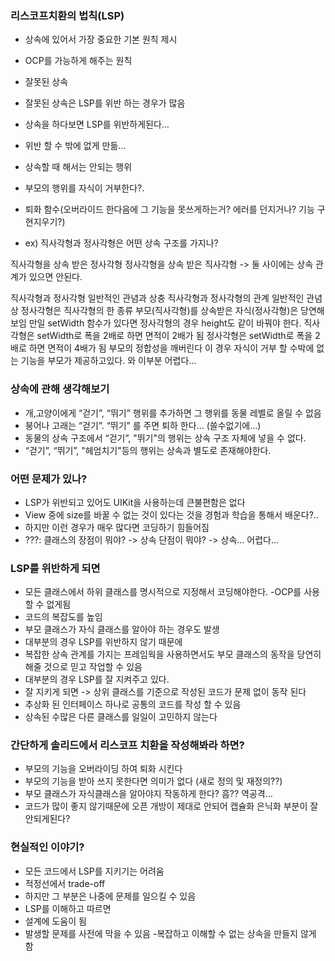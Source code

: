 ### 리스코프치환의 법칙(LSP)

- 상속에 있어서 가장 중요한 기본 원칙 제시
- OCP를 가능하게 해주는 원칙
- 잘못된 상속

- 잘못된 상속은 LSP를 위반 하는 경우가 많음
- 상속을 하다보면 LSP를 위반하게된다…
- 위반 할 수 밖에 없게 만듦…
- 상속할 때 해서는 안되는 행위

- 부모의 행위를 자식이 거부한다?.
- 퇴화 함수(오버라이드 한다음에 그 기능을 못쓰게하는거? 에러를 던지거나? 기능 구현지우기?)
- ex) 직사각형과 정사각형은 어떤 상속 구조를 가지나?

직사각형을 상속 받은 정사각형
정사각형을 상속 받은 직사각형
-> 둘 사이에는 상속 관계가 있으면 안된다.

직사각형과 정사각형
일반적인 관념과 상충
직사각형과 정사각형의 관계 
일반적인 관념 상 정사각형은 직사각형의 한 종류
부모(직사각형)를 상속받은 자식(정사각형)은 당연해 보임
만일 setWidth 함수가 있다면
정사각형의 경우 height도 같이 바꿔야 한다.
직사각형은 setWidth로 폭을 2배로 하면 면적이 2배가 됨
정사각형은 setWidth로 폭을 2배로 하면 면적이 4배가 됨
부모의 정합성을 깨버린다
이 경우 자식이 거부 할 수박에 없는 기능을 부모가 제공하고있다.
와 이부분 어렵다…

### 상속에 관해 생각해보기
- 개,고양이에게 “걷기”, “뛰기” 행위를 추가하면 그 행위를 동물 레벨로 올릴 수 없음
- 붕어나 고래는 “걷기”. “뛰기” 를 주면 퇴하 한다… (쓸수없기에…)
- 동물의 상속 구조에서 “걷기”, "뛰기"의 행위는 상속 구조 자체에 넣을 수 없다.
- “걷기”, “뛰기”, "헤엄치기"등의 행위는 상속과 별도로 존재해야한다.

### 어떤 문제가 있나?
- LSP가 위반되고 있어도 UIKit을 사용하는데 큰불편함은 없다
- View 중에 size를 바꿀 수 없는 것이 있다는 것을 경험과 학습을 통해서 배운다?..
- 하지만 이런 경우가 매우 많다면 코딩하기 힘들어짐
- ???: 클래스의 장점이 뭐야? -> 상속 단점이 뭐야? -> 상속… 어렵다…

### LSP를 위반하게 되면
- 모든 클래스에서 하위 클래스를 명시적으로 지정해서 코딩해야한다.
-OCP를 사용할 수 없게됨
- 코드의 복잡도를 높임
- 부모 클래스가 자식 클래스를 알아야 하는 경우도 발생
- 대부분의 경우 LSP를 위반하지 않기 때문에
- 복잡한 상속 관계를 가지는 프레임웍을 사용하면서도 부모 클래스의 동작을 당연히 해줄 것으로 믿고 작업할 수 있음
- 대부분의 경우 LSP를 잘 지켜주고 있다.
- 잘 지키게 되면 -> 상위 클래스를 기준으로 작성된 코드가 문제 없이 동작 된다
- 추상화 된 인터페이스 하나로 공통의 코드를 작성 할 수 있음
- 상속된 수많은 다른 클래스를 일일이 고민하지 않는다

### 간단하게 솔리드에서 리스코프 치환을 작성해봐라 하면?
- 부모의 기능을 오버라이딩 하여 퇴화 시킨다
- 부모의 기능을 받아 쓰지 못한다면 의미가 없다 (새로 정의 및 재정의??)
- 부모 클래스가 자식클래스을 알아야지 작동하게 한다? 흠?? 역공격…
- 코드가 많이 좋지 않기때문에 오픈 개방이 제대로 안되어 캡슐화 은닉화 부분이 잘 안되게된다?


### 현실적인 이야기?
- 모든 코드에서 LSP를 지키기는 어려움
- 적정선에서 trade-off
- 하지만 그 부분은 나중에 문제를 일으킬 수 있음
- LSP를 이해하고 따르면
- 설계에 도움이 됨
- 발생할 문제를 사전에 막을 수 있음
-복잡하고 이해할 수 없는 상속을 만들지 않게 함
